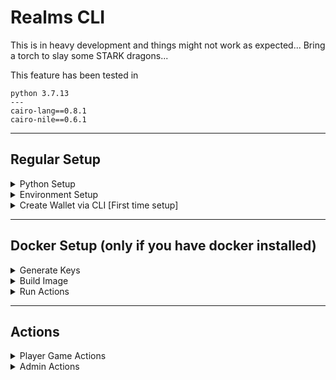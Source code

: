 # Realms CLI

This is in heavy development and things might not work as expected... Bring a torch to slay some STARK dragons...

This feature has been tested in
```
python 3.7.13
---
cairo-lang==0.8.1
cairo-nile==0.6.1
```

---
## Regular Setup


<details><summary>Python Setup</summary>


1. Upgrade pip: `/usr/local/bin/python -m pip install --upgrade pip` (Note: This will [break for OSX users who install via homebrew](https://github.com/Homebrew/legacy-homebrew/issues/26900). The workaround is to upgrade with homebrew: `brew install python3` or python3<area>@3.7)
2. Remove *all* previous cairo nile packages: `$ pip uninstall cairo-nile` and check with `$ pip freeze` to make sure it's removed.
3. Install nile 0.6.1: `pip install cairo-nile`
4. Install the realms_cli: `$ pip install realms_cli/` (ensure you are in the realms-contracts dir)

You now should have the realms_cli commands available when you run `$ nile`.

</details>

<details><summary>Environment Setup</summary>

1. Compile all the contracts with `$ nile compile` (The CLI calls these .json files, they are gitignored to avoid conflits.)
2. Compile the account contract `$ nile compile openzeppelin/account/Account.cairo --account_contract`

Create an `.env.nile` in the realms_cli/ directory with the following entries:

```
export STARKNET_PRIVATE_KEY=<A PRIVATE KEY>  # admin private key - see below to generate
export STARKNET_NETWORK=alpha-goerli  # different from nile_network
```
⚠️ Never commit this file!


After your initial setup you will have to rerun the following commands on each new session:

```bash
$ source realms_cli/.env.nile
```
</details>

<details><summary>Create Wallet via CLI [First time setup]</summary>

### NOTE: This is the temporary solution until native ArgentX integration

1. First create a new private key
```bash
$ nile create_pk
```
2. Save in printed private key in the .env.nile you created in the previous step as STARKNET_PRIVATE_KEY
3. The run the following to save it in your enviroment:
```
$ source realms_cli/.env.nile
```
4. The setup and deploy your account with the following:
```
$ nile setup STARKNET_PRIVATE_KEY --network goerli
```
5. Now your address will be saved in the goerli.accounts.json with the account name account-1 (NOTE: If you plan to contribute to the code, please delete reference of your account before commiting. There is a current limitation with nile that does not allow the saving of this information elsewhere.)

</details>

---
## Docker Setup (only if you have docker installed)

<details><summary>Generate Keys</summary>

Run the following command to generate your keys

```
docker run --env STARKNET_NETWORK=alpha-goerli -it \
  ghcr.io/bibliothecaforadventurers/loot:latest /bin/zsh -c "\
  export STARKNET_PRIVATE_KEY=\`nile create_pk\` && \
  nile setup STARKNET_PRIVATE_KEY --network goerli && \
  export STARKNET_PUBLIC_KEY=\`egrep -o '[0-9]{20,}' /loot/realms-contracts/goerli.accounts.json | tail -1\` && \
  export STARKNET_ACCOUNT_ADDRESS=\`egrep -o '0x\w{20,}' /loot/realms-contracts/goerli.accounts.json | tail -1\` && \
  echo '\n' && \
  echo STARKNET_PRIVATE_KEY=\$STARKNET_PRIVATE_KEY && \
  echo STARKNET_PUBLIC_KEY=\$STARKNET_PUBLIC_KEY && \
  echo STARKNET_ACCOUNT_ADDRESS=\$STARKNET_ACCOUNT_ADDRESS"
```

This will result in output that looks like

```
🚀 Deploying Account
⏳ ️Deployment of Account successfully sent at 0x0686175e3db8a1b9ae5d02091bbf885a00d887aeda9aec04fe1802539a1f24d9
🧾 Transaction hash: 0x220012496f4cc9fcea0f81b138c3c0a09e15698a5fd35fc50c8eef10b9f02d5
📦 Registering deployment as account-1 in goerli.deployments.txt

STARKNET_PRIVATE_KEY=3129792616408231248471974783948651331119707311003002655274854346627138219317
STARKNET_PUBLIC_KEY=516739183064354262837439537937676007814205513236684073745044383316691771411
STARKNET_ACCOUNT_ADDRESS=0x0686175e3db8a1b9ae5d02091bbf885a00d887aeda9aec04fe1802539a1f24d9
```

Take note of the `STARKNET_PRIVATE_KEY`, `STARKNET_PUBLIC_KEY` & `STARKNET_ACCOUNT_ADDRESS` values which will be needed to build your image.

</details>

<details><summary>Build Image</summary>

Save this Dockerfile locally

```dockerfile
FROM ghcr.io/bibliothecaforadventurers/loot:latest

ARG STARKNET_PRIVATE_KEY
ENV STARKNET_PRIVATE_KEY=$STARKNET_PRIVATE_KEY
ARG STARKNET_PUBLIC_KEY
ENV STARKNET_PUBLIC_KEY=$STARKNET_PUBLIC_KEY
ARG STARKNET_ACCOUNT_ADDRESS
ENV STARKNET_ACCOUNT_ADDRESS=$STARKNET_ACCOUNT_ADDRESS
ARG STARKNET_NETWORK
ENV STARKNET_NETWORK=${STARKNET_NETWORK:-alpha-goerli}

RUN echo "$STARKNET_ACCOUNT_ADDRESS:/usr/local/lib/python3.7/site-packages/nile/artifacts/abis/Account.json:account-1" >> /loot/realms-contracts/goerli.deployments.txt
RUN sed -i -e "s/}}/}, \"$STARKNET_PUBLIC_KEY\": {\"address\": \"$STARKNET_ACCOUNT_ADDRESS\", \"index\": 1}}/" /loot/realms-contracts/goerli.accounts.json

WORKDIR /loot/realms-contracts/
ENTRYPOINT ["nile"]
```

In the directory you saved the Dockerfile, run the following command to build your Docker image. Replace the placeholders with the values from the previous section.

⚠️ Never expose this image you've built to the public since your keys can be seen in docker history!

```
docker build \
  --build-arg STARKNET_PRIVATE_KEY=<PRIVATE_KEY> \
  --build-arg STARKNET_PUBLIC_KEY=<PUBLIC_KEY> \
  --build-arg STARKNET_ACCOUNT_ADDRESS=<ACCOUNT_ADDRESS> \
  . -t realms_cli
```

</details>


<details><summary>Run Actions</summary>


```bash
# list available actions
docker run -t realms_cli

# run check_realms action
docker run -t realms_cli check_realms

# get shell access
docker run -it --entrypoint /bin/zsh realms_cli

```

</details>

---

## Actions

<details><summary>Player Game Actions</summary>

This is not the full list of actions and new commands are being frequently added. To find all the current available commands run

``` bash
nile
```
---

### Mint Realm

``` bash
nile mint_realm 1

```

If your tx fails, someone has already minted this realm

---

### Set Metadata (use as temporary until production)

```
$ nile set_realm_data 1
```

---

### Approve your Realms for game usage

```
$ nile approve_realm
```

---

### Settle realm

```
$ nile settle_realm 1
```

---

### Check Lords

```
$ nile check_lords
```

---

### Check Realms

```
$ nile check_realms
```

---

### Check Resources

```
$ nile check_resources
```

Of another user:

```
$ nile check_resources --address 0x000000
```

---

### Claim resources

Claims specific realms resources

```
$ nile claim_resources 1
```

---


</details>


<details><summary>Admin Actions</summary>


The following scripts deploy all contracts necessary to test and play realms on localhost/goerli (ADMIN ONLY).

### 1. Admin

`$ nile run --network localhost realms_cli/1_deploy_admin.py`

### 2. Deploy tokens

`$ nile run --network localhost realms_cli/2_deploy_token_contracts.py`

### 3. Deploy game contracts

`$ nile run --network localhost realms_cli/3_deploy_game_contracts.py`

### 4. Init the game

`$ nile run --network localhost realms_cli/4_init_game.py`

### 5. Set Costs

`$ nile run --network localhost realms_cli/5_set_costs.py`

### 6. Troops (or any other new module that needs adding updating)

`$ nile run --network localhost realms_cli/6_deploy_troops.py`

`$ nile run --network localhost realms_cli/7_upgrade.py`

`$ nile run --network goerli realms_cli/deployments/deploy_lore.py`

### Tips

If you want to check a tx hash, run either

`$ nile debug --network NETWORK TXHASH`

Or `$ starknet get_transaction_receipt --hash TXHASH` (only for non-localhost)

### Adding a plugin

Add your logic to `realms_cli/realms_cli/main.py`
Add you cli entro to `realms_cli/pyproject.toml`
Reinstall the plugin cli `pip install realms_cli/`

</details>
